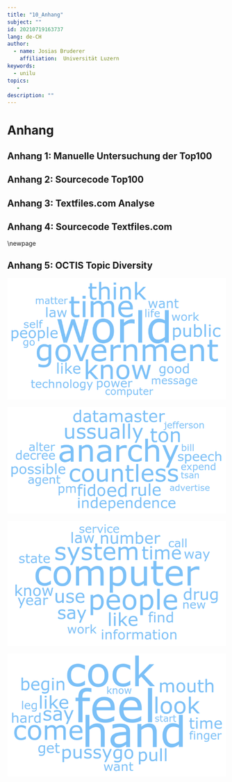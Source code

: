 ```yaml
---
title: "10_Anhang"
subject: ""
id: 20210719163737
lang: de-CH
author:
  - name: Josias Bruderer
    affiliation:  Universität Luzern
keywords:
  - unilu
topics:
   - 
description: ""
---
```




# Anhang

## Anhang 1: Manuelle Untersuchung der Top100

## Anhang 2: Sourcecode Top100

## Anhang 3: Textfiles.com Analyse

## Anhang 4: Sourcecode Textfiles.com

\newpage

## Anhang 5: OCTIS Topic Diversity


![Declaration_T_LDA_Iteration4-Run1-Topic1.png](attachments/Declaration_T_LDA_Iteration4-Run1-Topic1.png)

![Declaration_T_NeuralLDA_Iteration3-Run2-Topic11.png](attachments/Declaration_T_NeuralLDA_Iteration3-Run2-Topic11.png)

![Categories_T_LDA_Iteration3-Run0-Topic0.png](attachments/Categories_T_LDA_Iteration3-Run0-Topic0.png)

![Categories_T_LDA_Iteration3-Runt1-Topic1.png](attachments/Categories_T_LDA_Iteration3-Runt1-Topic1.png)